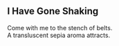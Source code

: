 I Have Gone Shaking
-------------------
Come with me to the stench of belts.  
A transluscent sepia aroma attracts.  
